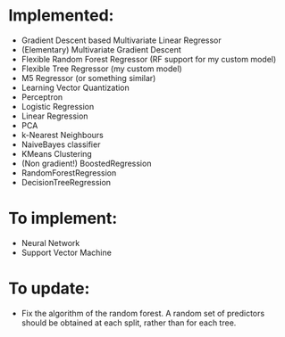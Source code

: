 # Implemented:
- Gradient Descent based Multivariate Linear Regressor
- (Elementary) Multivariate Gradient Descent
- Flexible Random Forest Regressor (RF support for my custom model)
- Flexible Tree Regressor (my custom model)
- M5 Regressor (or something similar)
- Learning Vector Quantization
- Perceptron
- Logistic Regression
- Linear Regression
- PCA
- k-Nearest Neighbours
- NaiveBayes classifier
- KMeans Clustering
- (Non gradient!) BoostedRegression
- RandomForestRegression
- DecisionTreeRegression

# To implement:
- Neural Network
- Support Vector Machine

# To update:
- Fix the algorithm of the random forest. A random set of predictors should be obtained at each split, rather than for each tree.
